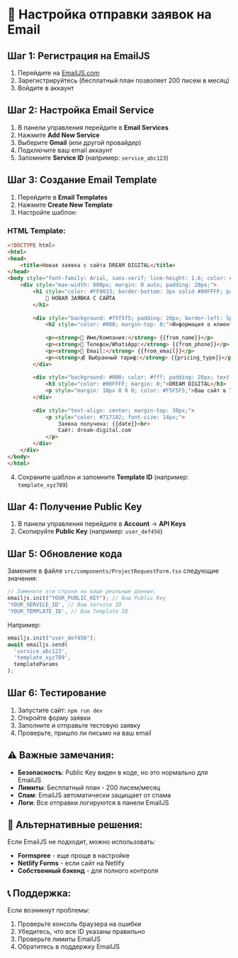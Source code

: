 # 📧 Настройка отправки заявок на Email

## Шаг 1: Регистрация на EmailJS

1. Перейдите на [EmailJS.com](https://www.emailjs.com/)
2. Зарегистрируйтесь (бесплатный план позволяет 200 писем в месяц)
3. Войдите в аккаунт

## Шаг 2: Настройка Email Service

1. В панели управления перейдите в **Email Services**
2. Нажмите **Add New Service**
3. Выберите **Gmail** (или другой провайдер)
4. Подключите ваш email аккаунт
5. Запомните **Service ID** (например: `service_abc123`)

## Шаг 3: Создание Email Template

1. Перейдите в **Email Templates**
2. Нажмите **Create New Template**
3. Настройте шаблон:

### HTML Template:
```html
<!DOCTYPE html>
<html>
<head>
    <title>Новая заявка с сайта DREAM DIGITAL</title>
</head>
<body style="font-family: Arial, sans-serif; line-height: 1.6; color: #333;">
    <div style="max-width: 600px; margin: 0 auto; padding: 20px;">
        <h1 style="color: #FF0033; border-bottom: 3px solid #00FFFF; padding-bottom: 10px;">
            🚀 НОВАЯ ЗАЯВКА С САЙТА
        </h1>
        
        <div style="background: #f5f5f5; padding: 20px; border-left: 5px solid #00FFFF; margin: 20px 0;">
            <h2 style="color: #000; margin-top: 0;">Информация о клиенте:</h2>
            
            <p><strong>👤 Имя/Компания:</strong> {{from_name}}</p>
            <p><strong>📱 Телефон/WhatsApp:</strong> {{from_phone}}</p>
            <p><strong>📧 Email:</strong> {{from_email}}</p>
            <p><strong>💰 Выбранный тариф:</strong> {{pricing_type}}</p>
        </div>
        
        <div style="background: #000; color: #fff; padding: 20px; text-align: center; margin: 20px 0;">
            <h3 style="color: #00FFFF; margin: 0;">DREAM DIGITAL</h3>
            <p style="margin: 10px 0 0 0; color: #F5F5F5;">Ваш сайт в 72 часа — начиная с $300</p>
        </div>
        
        <div style="text-align: center; margin-top: 30px;">
            <p style="color: #717182; font-size: 14px;">
                Заявка получена: {{date}}<br>
                Сайт: dream-digital.com
            </p>
        </div>
    </div>
</body>
</html>
```

4. Сохраните шаблон и запомните **Template ID** (например: `template_xyz789`)

## Шаг 4: Получение Public Key

1. В панели управления перейдите в **Account** → **API Keys**
2. Скопируйте **Public Key** (например: `user_def456`)

## Шаг 5: Обновление кода

Замените в файле `src/components/ProjectRequestForm.tsx` следующие значения:

```typescript
// Замените эти строки на ваши реальные данные:
emailjs.init("YOUR_PUBLIC_KEY"); // Ваш Public Key
'YOUR_SERVICE_ID', // Ваш Service ID  
'YOUR_TEMPLATE_ID', // Ваш Template ID
```

Например:
```typescript
emailjs.init("user_def456");
await emailjs.send(
  'service_abc123',
  'template_xyz789',
  templateParams
);
```

## Шаг 6: Тестирование

1. Запустите сайт: `npm run dev`
2. Откройте форму заявки
3. Заполните и отправьте тестовую заявку
4. Проверьте, пришло ли письмо на ваш email

## ⚠️ Важные замечания:

- **Безопасность**: Public Key виден в коде, но это нормально для EmailJS
- **Лимиты**: Бесплатный план - 200 писем/месяц
- **Спам**: EmailJS автоматически защищает от спама
- **Логи**: Все отправки логируются в панели EmailJS

## 🔧 Альтернативные решения:

Если EmailJS не подходит, можно использовать:
- **Formspree** - еще проще в настройке
- **Netlify Forms** - если сайт на Netlify
- **Собственный бэкенд** - для полного контроля

## 📞 Поддержка:

Если возникнут проблемы:
1. Проверьте консоль браузера на ошибки
2. Убедитесь, что все ID указаны правильно
3. Проверьте лимиты EmailJS
4. Обратитесь в поддержку EmailJS
